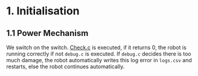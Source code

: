 # 1. Initialisation
## 1.1 Power Mechanism
We switch on the switch. [Check.c](https://github.com/ianparizot/WRO/blob/main/WRO2025/WRO2025_functions/Check.c) is executed, if it returns 0, the robot is running correctly if not `debug.c` is executed. If `debug.c` decides there is too much damage, the robot automatically writes this log error in `logs.csv` and restarts, else the robot continues automatically. 
